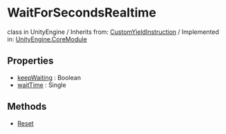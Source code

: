 # WaitForSecondsRealtime
class in UnityEngine
 / Inherits from: <a href="https://docs.unity3d.com/6000.0/Documentation/ScriptReference/CustomYieldInstruction.html" target="_blank">CustomYieldInstruction</a> / Implemented in: <a href="https://docs.unity3d.com/6000.0/Documentation/ScriptReference/UnityEngine.CoreModule.html" target="_blank">UnityEngine.CoreModule</a>
## Properties
- <a href="https://docs.unity3d.com/6000.0/Documentation/ScriptReference/WaitForSecondsRealtime-keepWaiting.html" target="_blank">keepWaiting</a> : Boolean
- <a href="https://docs.unity3d.com/6000.0/Documentation/ScriptReference/WaitForSecondsRealtime-waitTime.html" target="_blank">waitTime</a> : Single
## Methods
- <a href="https://docs.unity3d.com/6000.0/Documentation/ScriptReference/WaitForSecondsRealtime.Reset.html" target="_blank">Reset</a>
